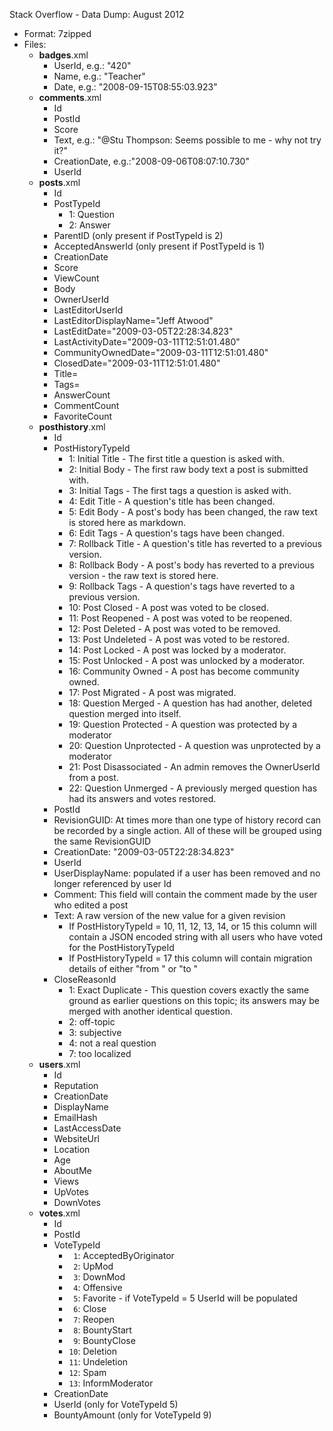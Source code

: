 Stack Overflow - Data Dump: August 2012
 - Format: 7zipped 
 - Files:
   - **badges**.xml
       - UserId, e.g.: "420"
       - Name, e.g.: "Teacher" 
       - Date, e.g.: "2008-09-15T08:55:03.923" 
   - **comments**.xml
       - Id
       - PostId 
       - Score
       - Text, e.g.: "@Stu Thompson: Seems possible to me - why not try it?" 
       - CreationDate, e.g.:"2008-09-06T08:07:10.730" 
       - UserId
   - **posts**.xml
       - Id 
       - PostTypeId
          - 1: Question
          - 2: Answer
       - ParentID (only present if PostTypeId is 2)
       - AcceptedAnswerId (only present if PostTypeId is 1)
       - CreationDate 
       - Score 
       - ViewCount
       - Body 
       - OwnerUserId
       - LastEditorUserId 
       - LastEditorDisplayName="Jeff Atwood" 
       - LastEditDate="2009-03-05T22:28:34.823" 
       - LastActivityDate="2009-03-11T12:51:01.480" 
       - CommunityOwnedDate="2009-03-11T12:51:01.480" 
       - ClosedDate="2009-03-11T12:51:01.480" 
       - Title= 
       - Tags= 
       - AnswerCount 
       - CommentCount 
       - FavoriteCount
   - **posthistory**.xml
	   - Id
	   - PostHistoryTypeId 
			- 1: Initial Title - The first title a question is asked with.
			- 2: Initial Body - The first raw body text a post is submitted with.
			- 3: Initial Tags - The first tags a question is asked with.
			- 4: Edit Title - A question's title has been changed.
			- 5: Edit Body - A post's body has been changed, the raw text is stored here as markdown.
			- 6: Edit Tags - A question's tags have been changed.
			- 7: Rollback Title - A question's title has reverted to a previous version.
			- 8: Rollback Body - A post's body has reverted to a previous version - the raw text is stored here.
			- 9: Rollback Tags - A question's tags have reverted to a previous version.
			- 10: Post Closed - A post was voted to be closed.
			- 11: Post Reopened - A post was voted to be reopened.
			- 12: Post Deleted - A post was voted to be removed.
			- 13: Post Undeleted - A post was voted to be restored.
			- 14: Post Locked - A post was locked by a moderator.
			- 15: Post Unlocked - A post was unlocked by a moderator.
			- 16: Community Owned - A post has become community owned.
			- 17: Post Migrated - A post was migrated.
			- 18: Question Merged - A question has had another, deleted question merged into itself.
			- 19: Question Protected - A question was protected by a moderator
			- 20: Question Unprotected - A question was unprotected by a moderator
			- 21: Post Disassociated - An admin removes the OwnerUserId from a post.
			- 22: Question Unmerged - A previously merged question has had its answers and votes restored.	
		- PostId
		- RevisionGUID: At times more than one type of history record can be recorded by a single action.  All of these will be grouped using the same RevisionGUID
		- CreationDate: "2009-03-05T22:28:34.823" 
		- UserId
		- UserDisplayName: populated if a user has been removed and no longer referenced by user Id
		- Comment: This field will contain the comment made by the user who edited a post
		- Text: A raw version of the new value for a given revision
			- If PostHistoryTypeId = 10, 11, 12, 13, 14, or 15  this column will contain a JSON encoded string with all users who have voted for the PostHistoryTypeId
			- If PostHistoryTypeId = 17 this column will contain migration details of either "from <url>" or "to <url>"
		- CloseReasonId
			- 1: Exact Duplicate - This question covers exactly the same ground as earlier questions on this topic; its answers may be merged with another identical question.
			- 2: off-topic 
			- 3: subjective 
			- 4: not a real question 
			- 7: too localized				  
   - **users**.xml
       - Id 
       - Reputation 
       - CreationDate 
       - DisplayName 
       - EmailHash
       - LastAccessDate 
       - WebsiteUrl 
       - Location
       - Age 
       - AboutMe 
       - Views 
       - UpVotes 
       - DownVotes
   - **votes**.xml 
       - Id 
       - PostId 
       - VoteTypeId
          - ` 1`: AcceptedByOriginator
          - ` 2`: UpMod
          - ` 3`: DownMod
          - ` 4`: Offensive
          - ` 5`: Favorite - if VoteTypeId = 5 UserId will be populated
          - ` 6`: Close
          - ` 7`: Reopen
          - ` 8`: BountyStart
          - ` 9`: BountyClose
          - `10`: Deletion
          - `11`: Undeletion
          - `12`: Spam
          - `13`: InformModerator
       - CreationDate
       - UserId (only for VoteTypeId 5)
       - BountyAmount (only for VoteTypeId 9)